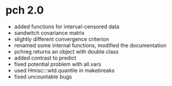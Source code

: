 pch 2.0
=============

* added functions for interval-censored data
* sandwitch covariance matrix
* slightly different convergence criterion
* renamed some internal functions, modified the documentation
* pchreg returns an object with double class
* added contrast to predict
* fixed potential problem with all.vars
* used Hmisc:::wtd.quantile in makebreaks
* fixed uncountable bugs
